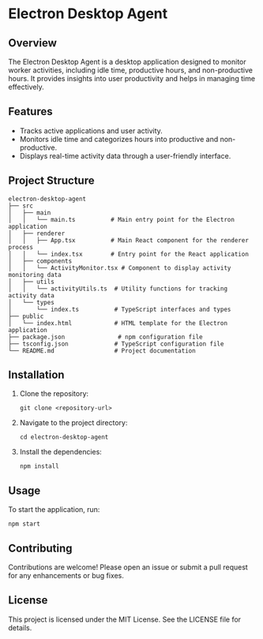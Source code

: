 # Electron Desktop Agent

## Overview
The Electron Desktop Agent is a desktop application designed to monitor worker activities, including idle time, productive hours, and non-productive hours. It provides insights into user productivity and helps in managing time effectively.

## Features
- Tracks active applications and user activity.
- Monitors idle time and categorizes hours into productive and non-productive.
- Displays real-time activity data through a user-friendly interface.

## Project Structure
```
electron-desktop-agent
├── src
│   ├── main
│   │   └── main.ts          # Main entry point for the Electron application
│   ├── renderer
│   │   ├── App.tsx          # Main React component for the renderer process
│   │   └── index.tsx        # Entry point for the React application
│   ├── components
│   │   └── ActivityMonitor.tsx # Component to display activity monitoring data
│   ├── utils
│   │   └── activityUtils.ts  # Utility functions for tracking activity data
│   └── types
│       └── index.ts          # TypeScript interfaces and types
├── public
│   └── index.html            # HTML template for the Electron application
├── package.json               # npm configuration file
├── tsconfig.json             # TypeScript configuration file
└── README.md                 # Project documentation
```

## Installation
1. Clone the repository:
   ```
   git clone <repository-url>
   ```
2. Navigate to the project directory:
   ```
   cd electron-desktop-agent
   ```
3. Install the dependencies:
   ```
   npm install
   ```

## Usage
To start the application, run:
```
npm start
```

## Contributing
Contributions are welcome! Please open an issue or submit a pull request for any enhancements or bug fixes.

## License
This project is licensed under the MIT License. See the LICENSE file for details.